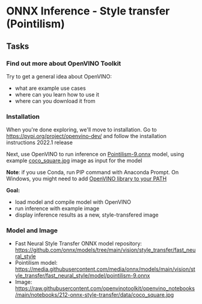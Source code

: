 # ONNX Inference - Style transfer (Pointilism)

## Tasks

### Find out more about OpenVINO Toolkit
Try to get a general idea about OpenVINO:
- what are example use cases
- where can you learn how to use it
- where can you download it from

### Installation
When you're done exploring, we'll move to installation. Go to https://pypi.org/project/openvino-dev/ and follow the installation instructions 2022.1 release

Next, use OpenVINO to run inference on [Pointilism-9.onnx](https://media.githubusercontent.com/media/onnx/models/main/vision/style_transfer/fast_neural_style/model/pointilism-9.onnx) model, using example [coco_square.jpg](https://raw.githubusercontent.com/openvinotoolkit/openvino_notebooks/main/notebooks/212-onnx-style-transfer/data/coco_square.jpg) image as input for the model

**Note**: if you use Conda, run PIP command with Anaconda Prompt. On Windows, you might need to add [OpenVINO library to your PATH]( https://github.com/openvinotoolkit/openvino_notebooks/wiki/Conda#step-6-conda-add-the-openvino-library-to-your-path)
 
**Goal:**
- load model and compile model with OpenVINO
- run inference with example image
- display inference results as a new, style-transfered image

### Model and Image

- Fast Neural Style Transfer ONNX model repository: https://github.com/onnx/models/tree/main/vision/style_transfer/fast_neural_style
- Pointilism model: https://media.githubusercontent.com/media/onnx/models/main/vision/style_transfer/fast_neural_style/model/pointilism-9.onnx
- Image: https://raw.githubusercontent.com/openvinotoolkit/openvino_notebooks/main/notebooks/212-onnx-style-transfer/data/coco_square.jpg

